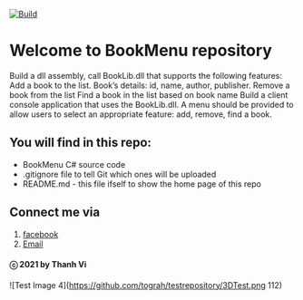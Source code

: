  [![Build](https://github.com/vi-ht/BookMenu/actions/workflows/build.yml/badge.svg)](https://github.com/vi-ht/BookMenu/actions/workflows/build.yml)
 
# Welcome to BookMenu repository
Build a dll assembly, call BookLib.dll that supports the following features:
Add a book to the list. Book’s details: id, name, author,  publisher.
Remove a book from the list
Find a book in the list based on book name
Build a client console application that uses the BookLib.dll. A menu should be provided to allow users to select an appropriate feature: add, remove, find a book.

## You will find in this repo:
* BookMenu C# source code
* .gitignore file to tell Git which ones will be uploaded
* README.md - this file ifself to show the home page of this repo

## Connect me via
1. [facebook](https://www.facebook.com/merry.kute.31/)
2. [Email](mailto:thanhviii888@gmail.com)
#### ⓒ 2021 by Thanh Vi
![Test Image 4](https://github.com/tograh/testrepository/3DTest.png 112)
